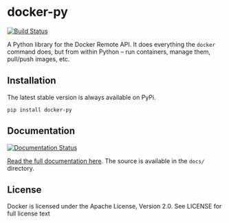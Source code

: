docker-py
=========

[![Build Status](https://travis-ci.org/docker/docker-py.png)](https://travis-ci.org/docker/docker-py)

A Python library for the Docker Remote API. It does everything the `docker` command does, but from within Python – run containers, manage them, pull/push images, etc.

Installation
------------

The latest stable version is always available on PyPi.

    pip install docker-py

Documentation
------------

[![Documentation Status](https://readthedocs.org/projects/docker-py/badge/?version=latest)](https://readthedocs.org/projects/docker-py/?badge=latest)

[Read the full documentation here](http://docker-py.readthedocs.org/en/latest/).
The source is available in the `docs/` directory.


License
-------
Docker is licensed under the Apache License, Version 2.0. See LICENSE for full license text
